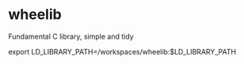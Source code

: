 # wheelib
Fundamental C library, simple and tidy

export LD_LIBRARY_PATH=/workspaces/wheelib:$LD_LIBRARY_PATH